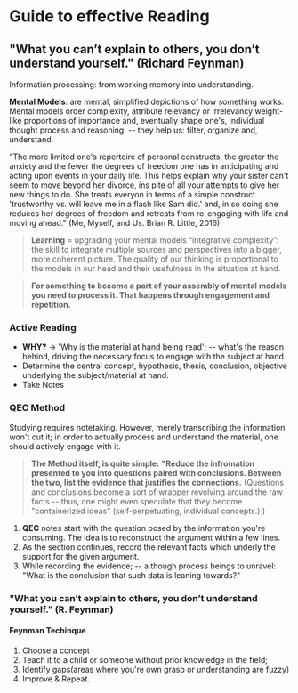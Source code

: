 # Guide to effective Reading

## **"What you can’t explain to others, you don’t understand yourself."** (Richard Feynman)

Information processing: from working memory into understanding.

**Mental Models**: are mental, simplified depictions of how something works. Mental models order complexity, attribute relevancy or irrelevancy weight-like proportions of importance and, eventually shape one's, individual thought process and reasoning. -- they help us: filter, organize and, understand. 

"The more limited one's repertoire of personal constructs, the greater the anxiety and the fewer the degrees of freedom one has in anticipating and acting upon events in your daily life. This helps explain why your sister can't seem to move beyond her divorce, ins pite of all your attempts to give her new things to do. She treats everyon in terms of a simple construct 'trustworthy vs. will leave me in a flash like Sam did.' and, in so doing she reduces her degrees of freedom and retreats from re-engaging with life and moving ahead."
(Me, Myself, and Us. Brian R. Little, 2016)

> **Learning** = upgrading your mental models
“integrative complexity”: the skill to integrate multiple sources and perspectives into a bigger, more coherent picture.
The quality of our thinking is proportional to the models in our head and their usefulness in the situation at hand.

> **For something to become a part of your assembly of mental models you need to process it. That happens through engagement and repetition.**

### Active Reading
- **WHY?** -> 'Why is the material at hand being read'; -- what's the reason behind, driving the necessary focus to engage with the subject at hand.
- Determine the central concept, hypothesis, thesis, conclusion, objective underlying the subject/material at hand. 
- Take Notes

### QEC Method
Studying requires notetaking. However, merely transcribing the information won't cut it; in order to actually process and understand the material, one should actively engage with it. 
> __The Method itself, is quite simple:__ **"Reduce the infromation presented to you into questions paired with conclusions. Between the two, list the evidence that justifies the connections.** (Questions and conclusions become a sort of wrapper revolving around the raw facts -- thus, one might even speculate that they become "containerized ideas" (self-perpetuating, individual concepts.) )

1. **QEC** notes start with the question posed by the information you're consuming. 
The idea is to reconstruct the argument within a few lines.
2. As the section continues, record the relevant facts which underly the support for the given argument. 
3. While recording the evidence; -- a though process beings to unravel: "What is the conclusion that such data is leaning towards?"

### "What you can’t explain to others, you don’t understand yourself." (R. Feynman)
#### Feynman Techinque
1. Choose a concept
2. Teach it to a child or someone without prior knowledge in the field;
3. Identify gaps(areas where you're own grasp or understanding are fuzzy)
4. Improve & Repeat.
